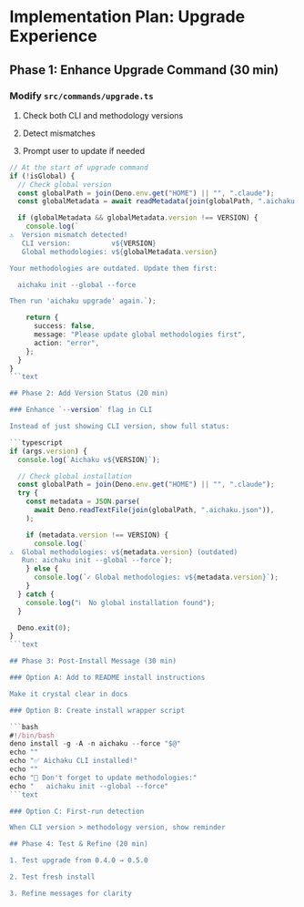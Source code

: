 # Implementation Plan: Upgrade Experience

## Phase 1: Enhance Upgrade Command (30 min)

### Modify `src/commands/upgrade.ts`

1. Check both CLI and methodology versions

2. Detect mismatches

3. Prompt user to update if needed

````typescript
// At the start of upgrade command
if (!isGlobal) {
  // Check global version
  const globalPath = join(Deno.env.get("HOME") || "", ".claude");
  const globalMetadata = await readMetadata(join(globalPath, ".aichaku.json"));

  if (globalMetadata && globalMetadata.version !== VERSION) {
    console.log(`
⚠️  Version mismatch detected!
   CLI version:          v${VERSION}
   Global methodologies: v${globalMetadata.version}

Your methodologies are outdated. Update them first:

  aichaku init --global --force

Then run 'aichaku upgrade' again.`);

    return {
      success: false,
      message: "Please update global methodologies first",
      action: "error",
    };
  }
}
```text

## Phase 2: Add Version Status (20 min)

### Enhance `--version` flag in CLI

Instead of just showing CLI version, show full status:

```typescript
if (args.version) {
  console.log(`Aichaku v${VERSION}`);

  // Check global installation
  const globalPath = join(Deno.env.get("HOME") || "", ".claude");
  try {
    const metadata = JSON.parse(
      await Deno.readTextFile(join(globalPath, ".aichaku.json")),
    );

    if (metadata.version !== VERSION) {
      console.log(`
⚠️  Global methodologies: v${metadata.version} (outdated)
   Run: aichaku init --global --force`);
    } else {
      console.log(`✓ Global methodologies: v${metadata.version}`);
    }
  } catch {
    console.log("ℹ️  No global installation found");
  }

  Deno.exit(0);
}
```text

## Phase 3: Post-Install Message (30 min)

### Option A: Add to README install instructions

Make it crystal clear in docs

### Option B: Create install wrapper script

```bash
#!/bin/bash
deno install -g -A -n aichaku --force "$@"
echo ""
echo "✅ Aichaku CLI installed!"
echo ""
echo "📝 Don't forget to update methodologies:"
echo "   aichaku init --global --force"
```text

### Option C: First-run detection

When CLI version > methodology version, show reminder

## Phase 4: Test & Refine (20 min)

1. Test upgrade from 0.4.0 → 0.5.0

2. Test fresh install

3. Refine messages for clarity
````
